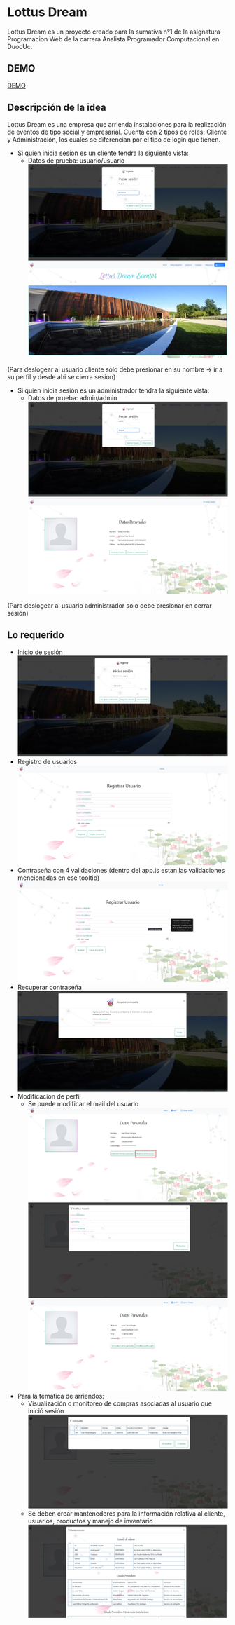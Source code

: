 # Lottus Dream

Lottus Dream es un proyecto creado para la sumativa n°1 de la asignatura Programacion Web de la carrera Analista Programador Computacional en DuocUc.

## DEMO
 [DEMO](https://gvillablanca.github.io/ProgramacionWebS3)


## Descripción de la idea

Lottus Dream es una empresa que arrienda instalaciones para la realización de eventos de tipo social y empresarial.
Cuenta con 2 tipos de roles: Cliente y Administración, los cuales se diferencian por el tipo de login que tienen.

+ Si quien inicia sesion es un cliente tendra la siguiente vista:
    + Datos de prueba: usuario/usuario
![Cliente](assets/readme/cliente-login.jpg)
![Cliente](assets/readme/cliente-logeado.jpg)

(Para deslogear al usuario cliente solo debe presionar en su nombre -> ir a su perfil y desde ahi se cierra sesión)

+ Si quien inicia sesión es un administrador tendra la siguiente vista:
    + Datos de prueba: admin/admin
![Admin](assets/readme/admin-login.jpg)
![Admin](assets/readme/admin-logeado.jpg)

(Para deslogear al usuario administrador solo debe presionar en cerrar sesión)

## Lo requerido
+ Inicio de sesión
![requerimiento](assets/readme/inicio-sesion.jpg)
+ Registro de usuarios
![requerimiento](assets/readme/registrar-usuario.jpg)
+ Contraseña con 4 validaciones (dentro del app.js estan las validaciones mencionadas en ese tooltip)
![requerimiento](assets/readme/validar-pass.jpg)
+ Recuperar contraseña
![requerimiento](assets/readme/recuperar-pass.jpg)
+ Modificacion de perfil
    + Se puede modificar el mail del usuario
![requerimiento](assets/readme/modificar-perfil1.jpg)
![requerimiento](assets/readme/modificar-perfil2.jpg)
![requerimiento](assets/readme/modificar-perfil3.jpg)
+ Para la tematica de arriendos:
    + Visualización o monitoreo de compras asociadas al usuario que inició sesión
    ![requerimiento](assets/readme/monitoreo-prod-cliente.jpg)
    + Se deben crear mantenedores para la información relativa al cliente, usuarios, productos y manejo de inventario
    ![requerimiento](assets/readme/admin-listado-productos.jpg)